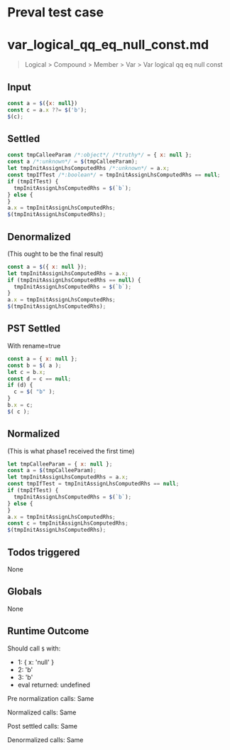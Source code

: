 # Preval test case

# var_logical_qq_eq_null_const.md

> Logical > Compound > Member > Var > Var logical qq eq null const
>
>

## Input

`````js filename=intro
const a = $({x: null})
const c = a.x ??= $('b');
$(c);
`````


## Settled


`````js filename=intro
const tmpCalleeParam /*:object*/ /*truthy*/ = { x: null };
const a /*:unknown*/ = $(tmpCalleeParam);
let tmpInitAssignLhsComputedRhs /*:unknown*/ = a.x;
const tmpIfTest /*:boolean*/ = tmpInitAssignLhsComputedRhs == null;
if (tmpIfTest) {
  tmpInitAssignLhsComputedRhs = $(`b`);
} else {
}
a.x = tmpInitAssignLhsComputedRhs;
$(tmpInitAssignLhsComputedRhs);
`````


## Denormalized
(This ought to be the final result)

`````js filename=intro
const a = $({ x: null });
let tmpInitAssignLhsComputedRhs = a.x;
if (tmpInitAssignLhsComputedRhs == null) {
  tmpInitAssignLhsComputedRhs = $(`b`);
}
a.x = tmpInitAssignLhsComputedRhs;
$(tmpInitAssignLhsComputedRhs);
`````


## PST Settled
With rename=true

`````js filename=intro
const a = { x: null };
const b = $( a );
let c = b.x;
const d = c == null;
if (d) {
  c = $( "b" );
}
b.x = c;
$( c );
`````


## Normalized
(This is what phase1 received the first time)

`````js filename=intro
let tmpCalleeParam = { x: null };
const a = $(tmpCalleeParam);
let tmpInitAssignLhsComputedRhs = a.x;
const tmpIfTest = tmpInitAssignLhsComputedRhs == null;
if (tmpIfTest) {
  tmpInitAssignLhsComputedRhs = $(`b`);
} else {
}
a.x = tmpInitAssignLhsComputedRhs;
const c = tmpInitAssignLhsComputedRhs;
$(tmpInitAssignLhsComputedRhs);
`````


## Todos triggered


None


## Globals


None


## Runtime Outcome


Should call `$` with:
 - 1: { x: 'null' }
 - 2: 'b'
 - 3: 'b'
 - eval returned: undefined

Pre normalization calls: Same

Normalized calls: Same

Post settled calls: Same

Denormalized calls: Same
